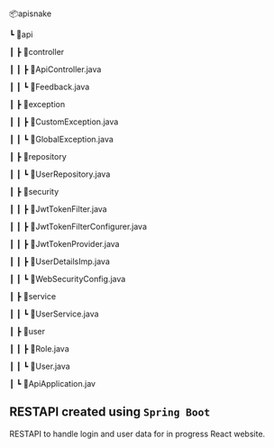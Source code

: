 📦apisnake

 ┗ 📂api
 
 ┃ ┣ 📂controller
 
 ┃ ┃ ┣ 📜ApiController.java
 
 ┃ ┃ ┗ 📜Feedback.java
 
 ┃ ┣ 📂exception
 
 ┃ ┃ ┣ 📜CustomException.java
 
 ┃ ┃ ┗ 📜GlobalException.java
 
 ┃ ┣ 📂repository
 
 ┃ ┃ ┗ 📜UserRepository.java
 
 ┃ ┣ 📂security
 
 ┃ ┃ ┣ 📜JwtTokenFilter.java
 
 ┃ ┃ ┣ 📜JwtTokenFilterConfigurer.java
 
 ┃ ┃ ┣ 📜JwtTokenProvider.java
 
 ┃ ┃ ┣ 📜UserDetailsImp.java
 
 ┃ ┃ ┗ 📜WebSecurityConfig.java
 
 ┃ ┣ 📂service
 
 ┃ ┃ ┗ 📜UserService.java
 
 ┃ ┣ 📂user
 
 ┃ ┃ ┣ 📜Role.java
 
 ┃ ┃ ┗ 📜User.java
 
 ┃ ┗ 📜ApiApplication.jav
 


 ## RESTAPI created using `Spring Boot`
RESTAPI to handle login and user data for in progress React website.

